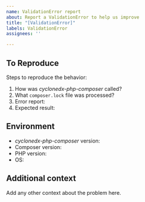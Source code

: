 ```yaml
---
name: ValidationError report
about: Report a ValidationError to help us improve
title: "[ValidationError]"
labels: ValidationError
assignees: ''

---
```


## To Reproduce

Steps to reproduce the behavior:

1. How was _cyclonedx-php-composer_  called?
   <!-- e.g. `composer CycloneDX:make-sbom --exclude-dev ...` -->
2. What `composer.lock` file was processed?
   <!-- upload it to this issue, or a pastebin of you choice and put the link here. -->
3. Error report:
   <!-- run the original call again with switch `-vv`,
    then upload the output to this issue, or a pastebin of you choice and put the link here. -->
4. Expected result:
   <!-- run the original call again
   with parameters `--no-validate --output-file=-`, 
   then upload the output this issue, or to a pastebin of you choice and put the link here. -->

## Environment
 
- _cyclonedx-php-composer_ version: <!-- e.g. `v3.2.0` -->
- Composer version: <!-- get via `composer -V` -->
- PHP version: <!-- get via `php -v` -->
- OS: <!-- e.g. windows 11, ubuntu linux, ... -->
 
## Additional context

Add any other context about the problem here.
